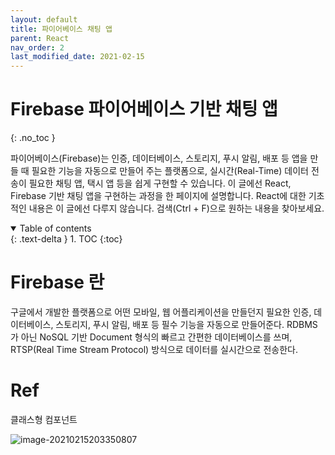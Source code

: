 ```yaml
---
layout: default
title: 파이어베이스 채팅 앱
parent: React
nav_order: 2
last_modified_date: 2021-02-15
---
```

# Firebase 파이어베이스 기반 채팅 앱
{: .no_toc }

파이어베이스(Firebase)는 인증, 데이터베이스, 스토리지, 푸시 알림, 배포 등 앱을 만들 때 필요한 기능을 자동으로 만들어 주는 플랫폼으로, 실시간(Real-Time) 데이터 전송이 필요한 채팅 앱, 택시 앱 등을 쉽게 구현할 수 있습니다. 이 글에선 React, Firebase 기반 채팅 앱을 구현하는 과정을 한 페이지에 설명합니다. React에 대한 기초적인 내용은 이 글에선 다루지 않습니다. 검색(Ctrl + F)으로 원하는 내용을 찾아보세요.

<details open markdown="block">
  <summary>
    Table of contents
  </summary>
  {: .text-delta }
1. TOC
{:toc}
</details>


# Firebase 란

구글에서 개발한 플랫폼으로 어떤 모바일, 웹 어플리케이션을 만들던지 필요한 인증, 데이터베이스, 스토리지, 푸시 알림, 배포 등 필수 기능을 자동으로 만들어준다. RDBMS가 아닌 NoSQL 기반 Document 형식의 빠르고 간편한 데이터베이스를 쓰며, RTSP(Real Time Stream Protocol) 방식으로 데이터를 실시간으로 전송한다.







# Ref 

클래스형 컴포넌트

![image-20210215203350807](C:\Users\kosmo20\AppData\Roaming\Typora\typora-user-images\image-20210215203350807.png)





